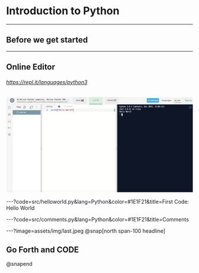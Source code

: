 # Introduction to Python

---
## Before we get started

---
## Online Editor
###### https://repl.it/languages/python3
![](assets/img/replit.png)

---?code=src/helloworld.py&lang=Python&color=#1E1F21&title=First Code: Hello World

---?code=src/comments.py&lang=Python&color=#1E1F21&title=Comments

---?image=assets/img/last.jpeg
@snap[north span-100 headline]
## Go Forth and CODE
@snapend
